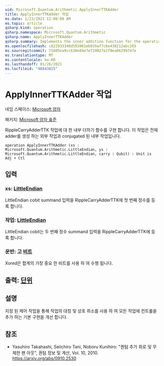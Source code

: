 ```yaml
---
uid: Microsoft.Quantum.Arithmetic.ApplyInnerTTKAdder
title: ApplyInnerTTKAdder 작업
ms.date: 1/23/2021 12:00:00 AM
ms.topic: article
qsharp.kind: operation
qsharp.namespace: Microsoft.Quantum.Arithmetic
qsharp.name: ApplyInnerTTKAdder
qsharp.summary: Implements the inner addition function for the operation RippleCarryAdderTTK. This is the inner operation that is conjugated with the outer operation to construct the full adder.
ms.openlocfilehash: c822933340d592061eb039af7c6e438212abc265
ms.sourcegitcommit: 71605ea9cc630e84e7ef29027e1f0ea06299747e
ms.translationtype: MT
ms.contentlocale: ko-KR
ms.lasthandoff: 01/26/2021
ms.locfileid: "98843825"
---
```

# <a name="applyinnerttkadder-operation"></a>ApplyInnerTTKAdder 작업

네임 스페이스: [Microsoft 양자](xref:Microsoft.Quantum.Arithmetic)

패키지: [Microsoft 양자 표준](https://nuget.org/packages/Microsoft.Quantum.Standard)


RippleCarryAdderTTK 작업에 대 한 내부 더하기 함수를 구현 합니다. 이 작업은 전체 adder를 생성 하는 외부 작업과 conjugated 된 내부 작업입니다.

```qsharp
operation ApplyInnerTTKAdder (xs : Microsoft.Quantum.Arithmetic.LittleEndian, ys : Microsoft.Quantum.Arithmetic.LittleEndian, carry : Qubit) : Unit is Adj + Ctl
```


## <a name="input"></a>입력

### <a name="xs--littleendian"></a>xs: [LittleEndian](xref:Microsoft.Quantum.Arithmetic.LittleEndian)

LittleEndian cobit summand 입력을 RippleCarryAdderTTK에 첫 번째 정수를 등록 합니다.


### <a name="ys--littleendian"></a>작업: [LittleEndian](xref:Microsoft.Quantum.Arithmetic.LittleEndian)

LittleEndian cobit는 두 번째 정수 summand 입력을 RippleCarryAdderTTK에 등록 합니다.


### <a name="carry--qubit"></a>운반: 고 [비트](xref:microsoft.quantum.lang-ref.qubit)

Xored은 합계의 가장 중요 한 비트를 사용 하 여 수행 됩니다.



## <a name="output--unit"></a>출력: [단위](xref:microsoft.quantum.lang-ref.unit)



## <a name="remarks"></a>설명

지정 된 제어 작업을 통해 작업의 대칭 및 상호 취소를 사용 하 여 모든 작업에 컨트롤을 추가 하는 기본 구현을 개선 합니다.

## <a name="references"></a>참조

- Yasuhiro Takahashi, Seiichiro Tani, Noboru Kunihiro: "퀀텀 추가 회로 및 무제한 팬 아웃", 퀀텀 정보 및 계산, Vol. 10, 2010.
  https://arxiv.org/abs/0910.2530